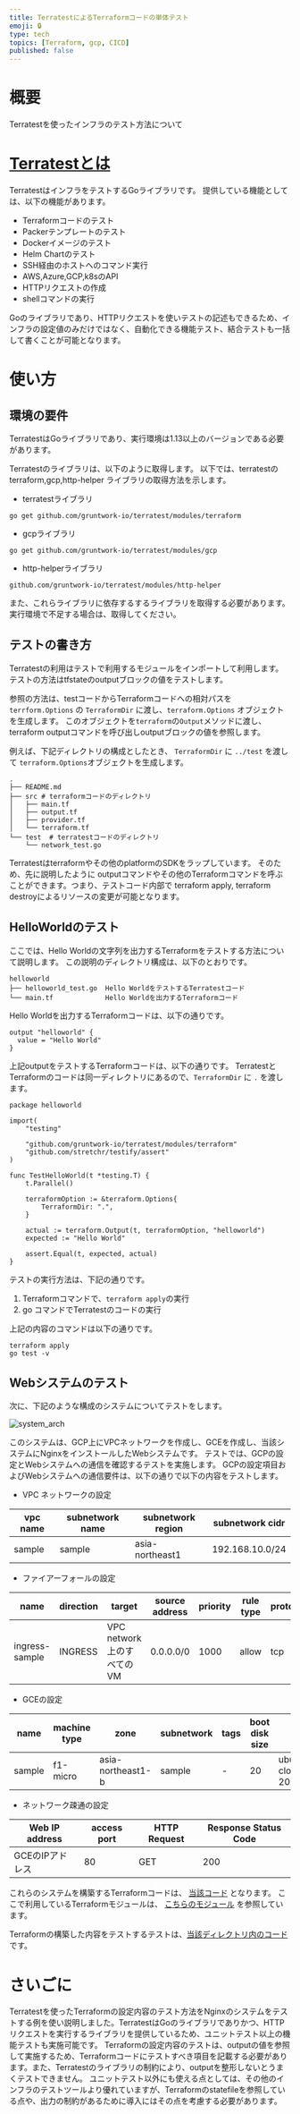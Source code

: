 ```yaml
---
title: TerratestによるTerraformコードの単体テスト
emoji: 🔒
type: tech
topics: [Terraform, gcp, CICD]
published: false
---
```


# 概要
Terratestを使ったインフラのテスト方法について

# [Terratestとは](https://terratest.gruntwork.io/docs/getting-started/introduction/#watch-how-to-test-infrastructure-code)
TerratestはインフラをテストするGoライブラリです。
提供している機能としては、以下の機能があります。

- Terraformコードのテスト
- Packerテンプレートのテスト
- Dockerイメージのテスト
- Helm Chartのテスト
- SSH経由のホストへのコマンド実行
- AWS,Azure,GCP,k8sのAPI
- HTTPリクエストの作成
- shellコマンドの実行


Goのライブラリであり、HTTPリクエストを使いテストの記述もできるため、インフラの設定値のみだけではなく、自動化できる機能テスト、結合テストも一括して書くことが可能となります。

# 使い方
## 環境の要件
TerratestはGoライブラリであり、実行環境は1.13以上のバージョンである必要があります。

Terratestのライブラリは、以下のように取得します。
以下では、terratestのterraform,gcp,http-helper ライブラリの取得方法を示します。

- terratestライブラリ
```
go get github.com/gruntwork-io/terratest/modules/terraform
```

- gcpライブラリ
```
go get github.com/gruntwork-io/terratest/modules/gcp
```

- http-helperライブラリ
```
github.com/gruntwork-io/terratest/modules/http-helper
```

また、これらライブラリに依存するするライブラリを取得する必要があります。
実行環境で不足する場合は、取得してください。

## テストの書き方
Terratestの利用はテストで利用するモジュールをインポートして利用します。
テストの方法はtfstateのoutputブロックの値をテストします。  

参照の方法は、testコードからTerraformコードへの相対パスを`terrform.Options` の `TerraformDir` に渡し、`terraform.Options` オブジェクトを生成します。
このオブジェクトを`terraform`の`Output`メソッドに渡し、terraform outputコマンドを呼び出しoutputブロックの値を参照します。  

例えば、下記ディレクトリの構成としたとき、 `TerraformDir` に `../test` を渡して `terraform.Options`オブジェクトを生成します。
```
.
├── README.md
├── src # terraformコードのディレクトリ
│   ├── main.tf
│   ├── output.tf
│   ├── provider.tf
│   └── terraform.tf
└── test  # terratestコードのディレクトリ
    └── network_test.go
```
Terratestはterraformやその他のplatformのSDKをラップしています。
そのため、先に説明したように outputコマンドやその他のTerraformコマンドを呼ぶことができます。つまり、テストコード内部で terraform apply, terraform destroyによるリソースの変更が可能となります。

## HelloWorldのテスト
ここでは、Hello Worldの文字列を出力するTerraformをテストする方法について説明します。
この説明のディレクトリ構成は、以下のとおりです。
```
helloworld
├── helloworld_test.go  Hello WorldをテストするTerratestコード
└── main.tf             Hello Worldを出力するTerraformコード
```
Hello Worldを出力するTerraformコードは、以下の通りです。
```
output "helloworld" {
  value = "Hello World"
}
```
上記outputをテストするTerraformコードは、以下の通りです。
TerratestとTerraformのコードは同一ディレクトリにあるので、`TerraformDir` に `.` を渡します。
```
package helloworld

import(
    "testing"

    "github.com/gruntwork-io/terratest/modules/terraform"
    "github.com/stretchr/testify/assert"
)

func TestHelloWorld(t *testing.T) {
    t.Parallel()

    terraformOption := &terraform.Options{
        TerraformDir: ".",
    }

    actual := terraform.Output(t, terraformOption, "helloworld")
    expected := "Hello World"

    assert.Equal(t, expected, actual)
}
```

テストの実行方法は、下記の通りです。

1. Terraformコマンドで、`terraform apply`の実行
1. go コマンドでTerratestのコードの実行

上記の内容のコマンドは以下の通りです。

```
terraform apply
go test -v
```

## Webシステムのテスト
次に、下記のような構成のシステムについてテストをします。

![system_arch](https://storage.googleapis.com/zenn-user-upload/g8hbgck0z52xngmoevo1n1fysgl6)

このシステムは、GCP上にVPCネットワークを作成し、GCEを作成し、当該システムにNginxをインストールしたWebシステムです。
テストでは、GCPの設定とWebシステムへの通信を確認するテストを実施します。
GCPの設定項目およびWebシステムへの通信要件は、以下の通りで以下の内容をテストします。

- VPC ネットワークの設定

| vpc name | subnetwork name | subnetwork region | subnetwork cidr |
| ---      | ---             | ---               | ---              |
| sample   | sample          | asia-northeast1   | 192.168.10.0/24  |

- ファイアーフォールの設定

| name           | direction | target                    | source address | priority | rule type | protocol | port      |
| ---            | ---       | ---                       | ---            | ---      | ---       | ---      | ---       |
| ingress-sample | INGRESS   | VPC network上のすべてのVM | 0.0.0.0/0      | 1000     | allow     | tcp      | 80 |

- GCEの設定

| name   | machine type | zone              | subnetwork | tags | boot disk size | mashine image                   |
| ---    | ---          | ---               | ---        | ---  | ---            | ---                             |
| sample | f1-micro     | asia-northeast1-b | sample     | -    | 20             | ubuntu-os-cloud/ubuntu-2004-lts |

- ネットワーク疎通の設定

| Web IP address  | access port | HTTP Request | Response Status Code |
| ---             | ---        | ---          | ---                  |
| GCEのIPアドレス | 80         | GET          | 200                  |

これらのシステムを構築するTerraformコードは、 [当該コード](https://github.com/AtsushiKitano/terratest_sample/blob/master/src/main.tf) となります。
ここで利用しているTerraformモジュールは、 [こちらのモジュール](https://github.com/AtsushiKitano/assets/tree/master/terraform/gcp/modules) を参照しています。

Terraformの構築した内容をテストするテストは、[当該ディレクトリ内のコード](https://github.com/AtsushiKitano/terratest_sample/blob/master/test)です。

# さいごに
Terratestを使ったTerraformの設定内容のテスト方法をNginxのシステムをテストする例を使い説明しました。TerratestはGoのライブラリでありかつ、HTTPリクエストを実行するライブラリを提供しているため、ユニットテスト以上の機能テストも実施可能です。
Terraformの設定内容のテストは、outputの値を参照して実施するため、Terraformコードにテストすべき項目を記載する必要があります。また、Terratestのライブラリの制約により、outputを整形しないとうまくテストできません。
ユニットテスト以外にも使える点としては、その他のインフラのテストツールより優れていますが、Terraformのstatefileを参照している点や、出力の制約があるために導入にはその点を考慮する必要があります。
